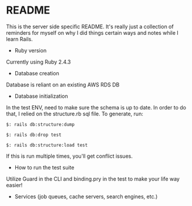 # README

This is the server side specific README. It's really just a collection of reminders for myself on why I did things certain ways and notes while I learn Rails.

* Ruby version

Currently using Ruby 2.4.3

* Database creation

Database is reliant on an existing AWS RDS DB

* Database initialization

In the test ENV, need to make sure the schema is up to date. In order to do that, I relied on the structure.rb sql file. To generate, run:

```
$: rails db:structure:dump
```

```
$: rails db:drop test
```

```
$: rails db:structure:load test
```

If this is run multiple times, you'll get conflict issues.

* How to run the test suite

Utilize Guard in the CLI and binding.pry in the test to make your life way easier!

* Services (job queues, cache servers, search engines, etc.)
